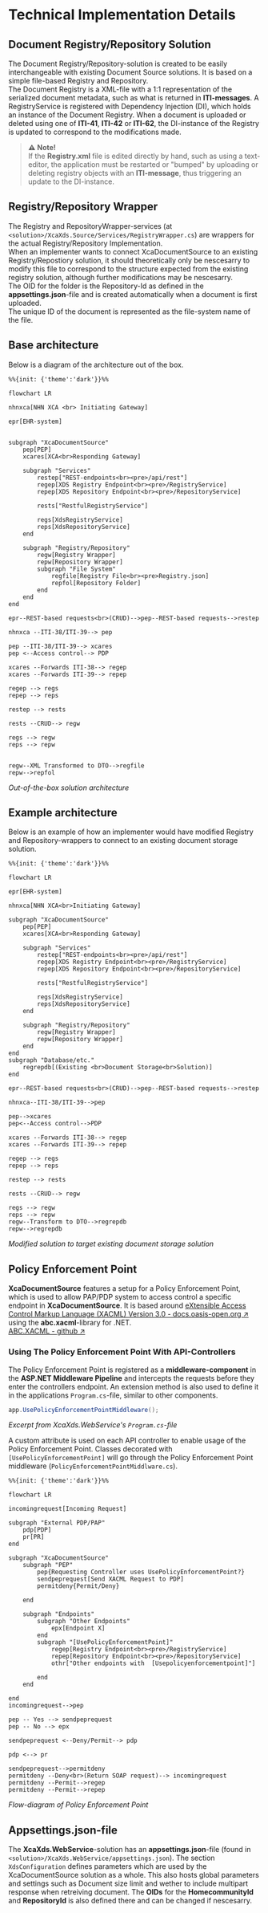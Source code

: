 # Technical Implementation Details

## Document Registry/Repository Solution
The Document Registry/Repository-solution is created to be easily interchangeable with existing Document Source solutions. It is based on a simple file-based Registry and Repository.  
The Document Registry is a XML-file with a 1:1 representation of the serialized document metadata, such as what is returned in **ITI-messages**.
A RegistryService is registered with Dependency Injection (DI), which holds an instance of the Document Registry. When a document is uploaded or deleted using one of **ITI-41**, **ITI-42** or **ITI-62**, the DI-instance of the Registry is updated to correspond to the modifications made. 
> **⚠️ Note!** <br> If the **Registry.xml** file is edited directly by hand, such as using a text-editor, the application must be restarted or "bumped" by uploading or deleting registry objects with an **ITI-message**, thus triggering an update to the DI-instance.

## Registry/Repository Wrapper
The Registry and RepositoryWrapper-services (at `<solution>/XcaXds.Source/Services/RegistryWrapper.cs`) are wrappers for the actual Registry/Repository Implementation.  
When an implementer wants to connect XcaDocumentSource to an existing Registry/Repostiory solution, it should theoretically only be nescesarry to modify this file to correspond to the structure expected from the existing registry solution, although further modifications may be nescesarry.  
The OID for the folder is the Repository-Id as defined in the **appsettings.json**-file and is created automatically when a document is first uploaded.  
The unique ID of the document is represented as the file-system name of the file.


## Base architecture
Below is a diagram of the architecture out of the box.
```mermaid
%%{init: {'theme':'dark'}}%%

flowchart LR

nhnxca[NHN XCA <br> Initiating Gateway]

epr[EHR-system]


subgraph "XcaDocumentSource"
    pep[PEP]
    xcares[XCA<br>Responding Gateway]

    subgraph "Services"
        restep["REST-endpoints<br><pre>/api/rest"]
        regep[XDS Registry Endpoint<br><pre>/RegistryService]
        repep[XDS Repository Endpoint<br><pre>/RepositoryService]

        rests["RestfulRegistryService"]

        regs[XdsRegistryService]
        reps[XdsRepositoryService]
    end

    subgraph "Registry/Repository"
        regw[Registry Wrapper]
        repw[Repository Wrapper]
        subgraph "File System"
            regfile[Registry File<br><pre>Registry.json]
            repfol[Repository Folder]
        end
    end
end

epr--REST-based requests<br>(CRUD)-->pep--REST-based requests-->restep

nhnxca --ITI-38/ITI-39--> pep

pep --ITI-38/ITI-39--> xcares
pep <--Access control--> PDP

xcares --Forwards ITI-38--> regep
xcares --Forwards ITI-39--> repep

regep --> regs
repep --> reps

restep --> rests

rests --CRUD--> regw

regs --> regw
reps --> repw


regw--XML Transformed to DTO-->regfile
repw-->repfol
```
*Out-of-the-box solution architecture*

## Example architecture
Below is an example of how an implementer would have modified Registry and Repository-wrappers to connect to an existing document storage solution.
```mermaid
%%{init: {'theme':'dark'}}%%

flowchart LR

epr[EHR-system]

nhnxca[NHN XCA<br>Initiating Gateway]

subgraph "XcaDocumentSource"
    pep[PEP]
    xcares[XCA<br>Responding Gateway]

    subgraph "Services"
        restep["REST-endpoints<br><pre>/api/rest"]
        regep[XDS Registry Endpoint<br><pre>/RegistryService]
        repep[XDS Repository Endpoint<br><pre>/RepositoryService]

        rests["RestfulRegistryService"]

        regs[XdsRegistryService]
        reps[XdsRepositoryService]
    end

    subgraph "Registry/Repository"
        regw[Registry Wrapper]
        repw[Repository Wrapper]
    end
end
subgraph "Database/etc."
    regrepdb[(Existing <br>Document Storage<br>Solution)]
end

epr--REST-based requests<br>(CRUD)-->pep--REST-based requests-->restep

nhnxca--ITI-38/ITI-39-->pep

pep-->xcares
pep<--Access control-->PDP

xcares --Forwards ITI-38--> regep
xcares --Forwards ITI-39--> repep

regep --> regs
repep --> reps

restep --> rests

rests --CRUD--> regw

regs --> regw
reps --> repw
regw--Transform to DTO-->regrepdb
repw-->regrepdb

```
*Modified solution to target existing document storage solution*

## Policy Enforcement Point
**XcaDocumentSource** features a setup for a Policy Enforcement Point, which is used to allow PAP/PDP system to access control a specific endpoint in **XcaDocumentSource**. It is based around [eXtensible Access Control Markup Language (XACML) Version 3.0 - docs.oasis-open.org ↗](https://docs.oasis-open.org/xacml/3.0/xacml-3.0-core-spec-cd-04-en.html) using the **abc.xacml**-library for .NET.  
[ABC.XACML - github ↗](https://github.com/abc-software/abc.xacml)  
### Using The Policy Enforcement Point With API-Controllers
The Policy Enforcement Point is registered as a **middleware-component** in the **ASP.NET Middleware Pipeline** and intercepts the requests before they enter the controllers endpoint.
An extension method is also used to define it in the applications `Program.cs`-file, similar to other components.
```c#
app.UsePolicyEnforcementPointMiddleware();
```
*Excerpt from XcaXds.WebService's `Program.cs`-file*  

A custom attribute is used on each API controller to enable usage of the Policy Enforcement Point. Classes decorated with `[UsePolicyEnforcementPoint]` will go through the Policy Enforcement Point middleware (`PolicyEnforcementPointMiddlware.cs`).

```mermaid
%%{init: {'theme':'dark'}}%%

flowchart LR

incomingrequest[Incoming Request]

subgraph "External PDP/PAP"
    pdp[PDP] 
    pr[PR]
end

subgraph "XcaDocumentSource"
    subgraph "PEP"
        pep{Requesting Controller uses UsePolicyEnforcementPoint?}
        sendpeprequest[Send XACML Request to PDP]
        permitdeny{Permit/Deny}

    end
    
    subgraph "Endpoints"
        subgraph "Other Endpoints"
            epx[Endpoint X]
        end
        subgraph "[UsePolicyEnforcementPoint]"
            regep[Registry Endpoint<br><pre>/RegistryService]
            repep[Repository Endpoint<br><pre>/RepositoryService]
            othr["Other endpoints with  [Usepolicyenforcementpoint]"]

        end
    end

end
incomingrequest-->pep

pep -- Yes --> sendpeprequest
pep -- No --> epx

sendpeprequest <--Deny/Permit--> pdp

pdp <--> pr

sendpeprequest-->permitdeny
permitdeny --Deny<br>(Return SOAP request)--> incomingrequest
permitdeny --Permit-->regep
permitdeny --Permit-->repep

```
*Flow-diagram of Policy Enforcement Point*

## Appsettings.json-file
The **XcaXds.WebService**-solution has an **appsettings.json**-file (found in `<solution>/XcaXds.WebService/appsettings.json`). The section `XdsConfiguration` defines parameters which are used by the XcaDocumentSource solution as a whole. This also hosts global parameters and settings such as Document size limit and wether to include multipart response when retreiving document.
The **OIDs** for the **HomecommunityId** and **RepositoryId** is also defined there and can be changed if nescesarry.
